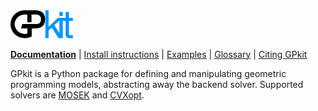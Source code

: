 <img src="gplogo.svg" width=100 alt="GPkit"/>

**[Documentation](http://gpkit.readthedocs.org/)** | [Install instructions](http://gpkit.readthedocs.org/en/latest/installation.html) | [Examples](http://gpkit.readthedocs.org/en/latest/examples.html) | [Glossary](http://gpkit.readthedocs.org/en/latest/glossary.html) | [Citing GPkit](http://gpkit.readthedocs.org/en/latest/citinggpkit.html)

GPkit is a Python package for defining and manipulating
geometric programming models,
abstracting away the backend solver.
Supported solvers are
[MOSEK](http://mosek.com)
and [CVXopt](http://cvxopt.org/).
